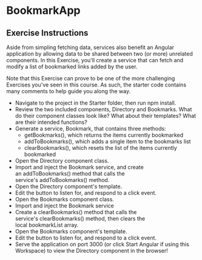# BookmarkApp

## Exercise Instructions

Aside from simpling fetching data, services also benefit an Angular application by allowing data to be shared between two (or more) unrelated components. In this Exercise, you'll create a service that can fetch and modify a list of bookmarked links added by the user.

Note that this Exercise can prove to be one of the more challenging Exercises you've seen in this course. As such, the starter code contains many comments to help guide you along the way.

- Navigate to the project in the Starter folder, then run npm install.
- Review the two included components, Directory and Bookmarks. What do their component classes look like? What about their templates? What are their intended functions?
- Generate a service, Bookmark, that contains three methods:
    * getBookmarks(), which returns the items currently bookmarked
    * addToBookmarks(), which adds a single item to the bookmarks list
    * clearBookmarks(), which resets the list of the items currently bookmarked
- Open the Directory component class.
- Import and inject the Bookmark service, and create an addToBookmarks() method that calls the service's addToBookmarks() method.
- Open the Directory component's template.
- Edit the button to listen for, and respond to a click event.
- Open the Bookmarks component class.
- Import and inject the Bookmark service
- Create a clearBookmarks() method that calls the service's clearBookmarks() method, then clears the      local bookmarkList array.
- Open the Bookmarks component's template.
- Edit the button to listen for, and respond to a click event.
- Serve the application on port 3000 (or click Start Angular if using this Workspace) to view the Directory component in the browser!
